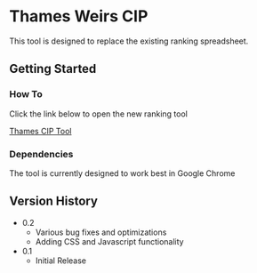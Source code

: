 # Thames Weirs CIP

This tool is designed to replace the existing ranking spreadsheet.


## Getting Started

### How To

Click the link below to open the new ranking tool

[Thames CIP Tool](https://alih001.github.io/alih001.github.io/)

### Dependencies

The tool is currently designed to work best in Google Chrome

## Version History

* 0.2
    * Various bug fixes and optimizations
    * Adding CSS and Javascript functionality
* 0.1
    * Initial Release

